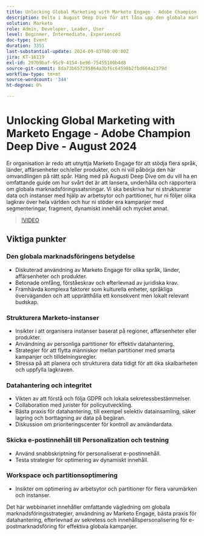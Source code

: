 ```yaml
---
title: Unlocking Global Marketing with Marketo Engage - Adobe Champion Deep Dive - August 2024
description: Delta i August Deep Dive för att låsa upp den globala marknadsföringen med Marketo Engage, som omfattar datastrukturering, regelefterlevnad, kampanjstöd med segmentering, fragment, dynamiskt innehåll med mera, med insikter om hur du optimerar arbetsytor och partitioner för flera varumärken och instanser.
solution: Marketo
role: Admin, Developer, Leader, User
level: Beginner, Intermediate, Experienced
doc-type: Event
duration: 3351
last-substantial-update: 2024-09-03T00:00:00Z
jira: KT-16119
exl-id: 297b9baf-95c9-4154-be96-75455100b4d8
source-git-commit: 8da73b657295864a3bf6c64598b2fbd664a2379d
workflow-type: tm+mt
source-wordcount: '344'
ht-degree: 0%

---
```


# Unlocking Global Marketing with Marketo Engage - Adobe Champion Deep Dive - August 2024

Er organisation är redo att utnyttja Marketo Engage för att stödja flera språk, länder, affärsenheter och/eller produkter, och ni vill påbörja den här omvandlingen på rätt spår. Häng med på Augusti Deep Dive om du vill ha en omfattande guide om hur svårt det är att lansera, underhålla och rapportera om globala marknadsföringssatsningar. Vi ska beskriva hur ni strukturerar data och instanser med hjälp av arbetsytor och partitioner, hur ni följer olika lagkrav över hela världen och hur ni stöder era kampanjer med segmenteringar, fragment, dynamiskt innehåll och mycket annat.

>[!VIDEO](https://video.tv.adobe.com/v/3433245/?learn=on)

## Viktiga punkter

### Den globala marknadsföringens betydelse

* Diskuterad användning av Marketo Engage för olika språk, länder, affärsenheter och produkter.
* Betonade omfång, förståeskrav och efterlevnad av juridiska krav.
* Framhävda komplexa faktorer som kulturella enheter, språkliga överväganden och att upprätthålla ett konsekvent men lokalt relevant budskap.

### Strukturera Marketo-instanser

* Insikter i att organisera instanser baserat på regioner, affärsenheter eller produkter.
* Användning av personliga partitioner för effektiv datahantering.
* Strategier för att flytta människor mellan partitioner med smarta kampanjer och tilldelningsregler.
* Stressa på att planera och strukturera data tidigt för att öka skalbarheten och uppfylla lagkraven.

### Datahantering och integritet

* Vikten av att förstå och följa GDPR och lokala sekretessbestämmelser.
* Collaboration med jurister för policyutveckling.
* Bästa praxis för datahantering, till exempel selektiv datainsamling, säker lagring och borttagning av data på begäran.
* Diskussion om prioriteringscenter för kontroll av användardata.

### Skicka e-postinnehåll till Personalization och testning

* Använd snabbskriptning för personaliserat e-postinnehåll.
* Testa strategier för optimering av dynamiskt innehåll.

### Workspace och partitionsoptimering

* Insikter om optimering av arbetsytor och partitioner för flera varumärken och instanser.

Det här webbinariet innehåller omfattande vägledning om globala marknadsföringsstrategier, användning av Marketo Engage, bästa praxis för datahantering, efterlevnad av sekretess och innehållspersonalisering för e-postmarknadsföring för effektiva globala kampanjer.
